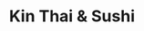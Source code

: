 ---
layout: place
title: "Kin Thai & Sushi"
permalink: /texas/san-antonio/kin-thai-sushi.html
stateAbbr: TX
stateName: Texas
cityName: San Antonio
seo:
  name: "Kin Thai & Sushi"
  type: Restaurant
  links: null
description: "Looking for sushi in San Antonio, Texas? Check out Kin Thai & Sushi for a delightful Japanese dining experience. Enjoy a variety of sushi and other dishes in..."
place_id: ChIJcQ03oAdlXIYRhfGC4fi9xmA
photos:
  - name: >-
      places/ChIJcQ03oAdlXIYRhfGC4fi9xmA/photos/AeeoHcJdfJlpU0yL82cJQDQeaQjK25Gu3mxEUlcfTOEItAVKdGTZoar8vrKJJEWv0wyJ9bbZt3VO6JfGAcZdqLffuEDEaWLL4rKmSCi7uTPZR9S0Vyc2vfQ3GiU4IMDOdHFLFDJ0i6c39ccnw33PeVVVhTSy1LPkONY29RRrfQWwH9hCh6XsfKgzMxE0ugRAcCX4PJPcigXWXJ4qFpBW4mZ2aTRaQ36lK75XpvCFbx4My71l0PSok8KLyEKiUDbuirZ4Q2uiZkTQxdPQRWnGKkjy-m9MsM7Z77Fv-EiAT1ZwxDLTT3RS8_SV-TnyGem2KNtmOYqo7G5JP7shaAeATMz7AG_42hQegRMWpzVvnMjfHVPB7gTAhAWAI7nO456WGH_KgwPdhn2k0tfIqAoR1mtJpTowzhgtmEsc5y1EUsqk_Pv5orSB
    widthPx: 4032
    heightPx: 3024
    authorAttributions:
      - displayName: Matt Rasmussen
        uri: https://maps.google.com/maps/contrib/105173629135537836440
        photoUri: >-
          https://lh3.googleusercontent.com/a-/ALV-UjW6GwWGUJtCfmGfJ219pLPyQY9Bn4X4k_Ij7HvrRO432ueyAL2Xaw=s100-p-k-no-mo
    flagContentUri: >-
      https://www.google.com/local/imagery/report/?cb_client=maps_api_places.places_api&image_key=!1e10!2sCIHM0ogKEICAgID6s9ykswE&hl=en-US
    googleMapsUri: >-
      https://www.google.com/maps/place//data=!3m4!1e2!3m2!1sCIHM0ogKEICAgID6s9ykswE!2e10!4m2!3m1!1s0x865c6507a0370d71:0x60c6bdf8e182f185
  - name: >-
      places/ChIJcQ03oAdlXIYRhfGC4fi9xmA/photos/AeeoHcL_0YstMTYivuBtYv5fbrwkthXeD0LkvNZlU_dZ1YIXPdz38LAuchfkg0cvQMPVpu_hXROpmbbpBuNFqpTeYhkDrT5UCCaoGM8grN-LQpl6GG5g-7McdNRrdkCDZJl-Uwv7P4ohqkdoSfyH4WPZjqRRhUnvMviciUHKNkvk9BST4n2xWGvafNdAUnFOLLbBEmLvViepfaj8O87Ry0Ok06OnPaUa0sLHeAuCc7V9MGC0hW_C-g7rNynQ12G41aGogGtOiihVBNmeMn2qs7dVfpa67AFQdAVOjZocVy0y8DsXyA
    widthPx: 960
    heightPx: 960
    authorAttributions:
      - displayName: Kin Thai & Sushi
        uri: https://maps.google.com/maps/contrib/107146749842299312262
        photoUri: >-
          https://lh3.googleusercontent.com/a/ACg8ocIztUM1rLYyBagfWSiot2WBVsrH5fLwbCMBeJio_uiCQyo6Fg=s100-p-k-no-mo
    flagContentUri: >-
      https://www.google.com/local/imagery/report/?cb_client=maps_api_places.places_api&image_key=!1e10!2sAF1QipPnV5nyZfZxXMWnkmkps9MjT_mYDoXNk-8_5iGu&hl=en-US
    googleMapsUri: >-
      https://www.google.com/maps/place//data=!3m4!1e2!3m2!1sAF1QipPnV5nyZfZxXMWnkmkps9MjT_mYDoXNk-8_5iGu!2e10!4m2!3m1!1s0x865c6507a0370d71:0x60c6bdf8e182f185
  - name: >-
      places/ChIJcQ03oAdlXIYRhfGC4fi9xmA/photos/AeeoHcJChAQffWh73wu27LbnwJc7QfM74GEJ6BaEYKI_Uh7Auk4WYVAn7PJPvGNkt2g_xVCRuWpLQW2vKDCyRAUm6AaCFT3iCAFsO-kbv3MOzPHt889JdvHH83RhfYegvEOJlIPU0O1jhsOijcyPVm-8k33YA6NoHWE4nPUbuFrJTbgwCe9VgMWCt60TBm0ZPFCruLVu0WwtR5ES4Vdr3Ag7nA4AS7QoQC8dpi_-Wb6SppCxCHpIZTQekbRQ_d1FPOni3IAxYV6kwUojVqww0wAr6mIuQKL-SwcpTc-4hjvnUxy6vPvTWKE0abYM9r6JSsJqDxBimj1nDEFw4w9HT02FB71Ju3xC1a667k9o2sULQD0ioYVhvSFsJp-Gc20ghfLt88sMFI0BVRlHkWekzner8_f5vuJeyGLoPWdSY799euDkyi2c
    widthPx: 4032
    heightPx: 3024
    authorAttributions:
      - displayName: Eric Johnson
        uri: https://maps.google.com/maps/contrib/102325409891965001150
        photoUri: >-
          https://lh3.googleusercontent.com/a-/ALV-UjUUsDW7BjmY0pxPXNPyCDwXt5o-KlGo9BzCYofHpqECXbgtB7kAnQ=s100-p-k-no-mo
    flagContentUri: >-
      https://www.google.com/local/imagery/report/?cb_client=maps_api_places.places_api&image_key=!1e10!2sCIHM0ogKEICAgICe0bjS9AE&hl=en-US
    googleMapsUri: >-
      https://www.google.com/maps/place//data=!3m4!1e2!3m2!1sCIHM0ogKEICAgICe0bjS9AE!2e10!4m2!3m1!1s0x865c6507a0370d71:0x60c6bdf8e182f185
  - name: >-
      places/ChIJcQ03oAdlXIYRhfGC4fi9xmA/photos/AeeoHcIw_fxuHD5ILf20_q8_7Xr_c-L70HIViT608Aw51oV7JYFuqIqOmK0tAWNuBTnYcbr4nhy5B2ezB2u7721vOyoRAKSA5hpV6GVMwBpGKM2XegYovxYqKOYLy59ofOyvTJ4tr9jRPa7-UHn8HYaGxcpLMW_-YD5V1uJXQo3XjLV_Z0zQl_wgh2IxrDlVusQzCoR0hf3RJGDc2LnymzSuNWd_4Cp8arv1VjZV3M09puFMSU6GtHJTaziayNAx_wm3tYzac3Inn7UvlBsbMRjN5IDpZ159hkWjEW_IUJajZEv2c4_oSzsvuQpiQ9yxtrA3Vfe0wsZefMDuMX5KE-gbriDY5cFRt_RfKojUK-6ES13kgNYEsIgPE6XbsXcETsZfM9cko331W4InjuPzNkWHwPdzIWaSkZ9zERISoXDNq4AzhrrT
    widthPx: 3000
    heightPx: 4000
    authorAttributions:
      - displayName: Jason Woods
        uri: https://maps.google.com/maps/contrib/115196976545177012345
        photoUri: >-
          https://lh3.googleusercontent.com/a-/ALV-UjVZ1bKLsjf3Ht9o2fH4g016CEmtXKzRYng0el7jmLmkAoHBa7VY=s100-p-k-no-mo
    flagContentUri: >-
      https://www.google.com/local/imagery/report/?cb_client=maps_api_places.places_api&image_key=!1e10!2sCIHM0ogKEICAgIDLn97WmAE&hl=en-US
    googleMapsUri: >-
      https://www.google.com/maps/place//data=!3m4!1e2!3m2!1sCIHM0ogKEICAgIDLn97WmAE!2e10!4m2!3m1!1s0x865c6507a0370d71:0x60c6bdf8e182f185
  - name: >-
      places/ChIJcQ03oAdlXIYRhfGC4fi9xmA/photos/AeeoHcJY4ZhC83O8_zRsLsCF9HVG7eMqfJdFPGxR1HIo99C6oTGNbhJ1aHUCt4i5Cb8Y7DglkyLh6nILYZg8qYtntsZiKkVZ6lpanoWG69Yrq-bNAoH2QnIfB4m_A6I6ReFFil-kKYfYISXs4rwIjrY5ekVDI_qEOkn767bnvmrHNdd9hJ_Zx96wXDdK1IaAAEqdh57ttbn0CRAFSufa5yCUTQFiujy03F0t6rlyMnN6wKH5fuurgdSsTK6WOhTjEMLHiFhrcTMjLt2yQW8onjiUdPQMcXEcv_XdpGQQPasdTE7sYl1mi4SY_I058dHtkvx8XOmTEOXKJNpd-C2JsuOkIQPDiSu4uBuRKu18mXuThw-NgB9QrnqMv8ylrkmyfKCMG4xvkNsw0Q5lD5Jp0QjHU7gEek0dx9FwzW-_yaHP0pkIQw
    widthPx: 4032
    heightPx: 3024
    authorAttributions:
      - displayName: Vince Ng
        uri: https://maps.google.com/maps/contrib/111465707539517965854
        photoUri: >-
          https://lh3.googleusercontent.com/a-/ALV-UjVLfYDwVEIx5xwWfzkiLTG130iblZb0ZC8h9GFzMeNb-ihl9Yvlmw=s100-p-k-no-mo
    flagContentUri: >-
      https://www.google.com/local/imagery/report/?cb_client=maps_api_places.places_api&image_key=!1e10!2sCIHM0ogKEICAgICpjIC3Ag&hl=en-US
    googleMapsUri: >-
      https://www.google.com/maps/place//data=!3m4!1e2!3m2!1sCIHM0ogKEICAgICpjIC3Ag!2e10!4m2!3m1!1s0x865c6507a0370d71:0x60c6bdf8e182f185
  - name: >-
      places/ChIJcQ03oAdlXIYRhfGC4fi9xmA/photos/AeeoHcJ_uvFxr-BKlw2Ea2UFcb1CyU-8Ip9WTxi9eNxqbghgqNrEDfS4SFgEc1lpjOSO3MTljdn5ojFJ3VoJh9OIgEaHBo4if5ghwfRP4YnnSFfP6h-3JfKL95PZ3t13KyYvWcMjEuvp3-KlGHGZ-DPAGNaYr7qxDriiCKUmiy9y-gEpaObHmih_ocbyRcSVdf9LFWPoaWOt8vlujL7RRXEUEU0HHogrJ6LLD1xhTO3oYLscShxgsuh-QJ-MlXbHHBMpON2DErDFejgjb_2sThx9DXZVbo7ZlbJZf1sRoZXYOPB271j7oETKfwLT9NjuNdoWzWIVHtB78Fo8N0RjyvX0JAwXIKlN18qGIOT5w8CB_3H1PCjUuuIZ_0ypZZ_TgluMAYKU9ku1ebItFCDIYWxI-IUc5dz_lUFi48er0y3AY9c
    widthPx: 4032
    heightPx: 2268
    authorAttributions:
      - displayName: Grishma Radadiya
        uri: https://maps.google.com/maps/contrib/101353294733702493812
        photoUri: >-
          https://lh3.googleusercontent.com/a/ACg8ocJuzu66nOETRBMj5EPRMPFaWvoN8phdkka78B0JQzFlBdmtFQ=s100-p-k-no-mo
    flagContentUri: >-
      https://www.google.com/local/imagery/report/?cb_client=maps_api_places.places_api&image_key=!1e10!2sCIHM0ogKEICAgIDj7I7OcA&hl=en-US
    googleMapsUri: >-
      https://www.google.com/maps/place//data=!3m4!1e2!3m2!1sCIHM0ogKEICAgIDj7I7OcA!2e10!4m2!3m1!1s0x865c6507a0370d71:0x60c6bdf8e182f185
  - name: >-
      places/ChIJcQ03oAdlXIYRhfGC4fi9xmA/photos/AeeoHcLfDBTj-V1b96QcyZGb_OYgMDUwEAvRju2FhLUkxkUPAExt0l0cQwcedjRc0xlX1nqfroRckjSYpZh8DkfVAXD0nVfuyxd9xjJKenjPfinl0107ZOpBkvK6bP5rQzH-QlEhJUEj3YYMvfJj0E-gGev4tRPnALpMsY71QKQMEqcowe-KH3_MdkgMkQ4B0AYIo8KAjkkEgxOjaz3GEW05lpRnzz-fNTWX810z-WFqFtX68cBmOtgqraaAMhM3X-FB_UlmVBUlJFZ_LuQgCxa8YG3wh5c3DqJrjsg0Wp-h5Bx5zR0KpfRZebHs0Ixbt0yQg-tS4nXat-TYjzQa_qz_vyHwlL6xqXdQI9UxIpqxjagGPyR01y8y9uZOCeQmqieqXhpc3drRBVmxfBW2NgiSFO8OFWd0PtAvov3_lsouGZe_CFw
    widthPx: 2140
    heightPx: 2854
    authorAttributions:
      - displayName: Emily Ann Ibarra
        uri: https://maps.google.com/maps/contrib/106770634724493936449
        photoUri: >-
          https://lh3.googleusercontent.com/a-/ALV-UjXrJD9FliD4hoqRznV64RsNomZcW8rNMoCkQhkq_LiIV8V2BD3G=s100-p-k-no-mo
    flagContentUri: >-
      https://www.google.com/local/imagery/report/?cb_client=maps_api_places.places_api&image_key=!1e10!2sCIHM0ogKEICAgIDa-L2N9gE&hl=en-US
    googleMapsUri: >-
      https://www.google.com/maps/place//data=!3m4!1e2!3m2!1sCIHM0ogKEICAgIDa-L2N9gE!2e10!4m2!3m1!1s0x865c6507a0370d71:0x60c6bdf8e182f185
  - name: >-
      places/ChIJcQ03oAdlXIYRhfGC4fi9xmA/photos/AeeoHcIRynLr-FCTN2kJHJhZOSDMhioR3loXzpx2v9jofePv7fTDbUpxyFMxUrd1CCUK07px4UwNpyr2JJoLdUlhUUA8Dw2SddmBSYZY8dzO40bV79aeKcJzmNQCjy7WCgnETHjJnF-9_6-HsWEO4A7PLdtnQkTgk5j_0pxHGYUcM8nBmiO1ZpTBKg1Z_SGnlxaog8TwavFAuMNXiDxSdE-o-eFcKzUuH_tX5aAET1C1alaX9mjLcr3xZGOpkU_X_HOZzKgHqHfBLJr5F-KkDt7IUiIsu6kR8Qcs87mDWttPgx85691I79GqZxSY2QAl_QdUqXJe5wTA6qMfsbZJ4lqEfx5IrOsT4LPed3LEtYzNqLYHTFiyfSMvbIsKSMmxrLyP669P7zsBSwEnQH1mLJn5pgacaB1EdZ8Jc_DYFr6QBnCPaGY
    widthPx: 4000
    heightPx: 3000
    authorAttributions:
      - displayName: Julie Burns
        uri: https://maps.google.com/maps/contrib/101946385646143248282
        photoUri: >-
          https://lh3.googleusercontent.com/a-/ALV-UjUqHzHsCISjVRdunNjlQ0VXzIsrhhpjFV1rurePiJwSUkgl5nwDLQ=s100-p-k-no-mo
    flagContentUri: >-
      https://www.google.com/local/imagery/report/?cb_client=maps_api_places.places_api&image_key=!1e10!2sCIHM0ogKEICAgICD_rzbzgE&hl=en-US
    googleMapsUri: >-
      https://www.google.com/maps/place//data=!3m4!1e2!3m2!1sCIHM0ogKEICAgICD_rzbzgE!2e10!4m2!3m1!1s0x865c6507a0370d71:0x60c6bdf8e182f185
  - name: >-
      places/ChIJcQ03oAdlXIYRhfGC4fi9xmA/photos/AeeoHcLCDT2XamBkKrjgjGJLp_XHSKDfM1HBbBQujaQbJphouO0srQCnUMEIqIpOp10alfW1PAcKm2PgSe4wZqQ56ClECoFPB6dPXMLk4o_lSS04bSqlSsW3UKdU0dDKNE5iqTaKOSrI20d0NE0uu_4y532TM45M7LBeizHNu3PyBtyGAdcybJ0jFt5eidFXxmGe8wp-qv7i0B_ecynMiVRGJUAphh8XURvA3KTpVQWOrJLYc7shzx1ws1MyKwaytJ0SjGmhqWppXx72F7JtFWKbapIOpxVNkNRwl1IYbMV4xN9Su3KVkI4a98BP6gEPTCeaM84-RC3HuMksahEcCEml9caXQ5dr3qeaC6VOorxeIN7Jl9kX-Jn-nXrSobRr3quF9qCNwODKKB1Q50OHqdiF40NEDK2qtRQCJeDOyI-Q6du37w
    widthPx: 3024
    heightPx: 4032
    authorAttributions:
      - displayName: Aaron McAnelly
        uri: https://maps.google.com/maps/contrib/104738082792031296668
        photoUri: >-
          https://lh3.googleusercontent.com/a-/ALV-UjX_5ds2vJSLD9V739A7ZHL1DggHvs44LjTs0DaTowPCpQRtreqi=s100-p-k-no-mo
    flagContentUri: >-
      https://www.google.com/local/imagery/report/?cb_client=maps_api_places.places_api&image_key=!1e10!2sCIHM0ogKEICAgICxsYqGeg&hl=en-US
    googleMapsUri: >-
      https://www.google.com/maps/place//data=!3m4!1e2!3m2!1sCIHM0ogKEICAgICxsYqGeg!2e10!4m2!3m1!1s0x865c6507a0370d71:0x60c6bdf8e182f185
  - name: >-
      places/ChIJcQ03oAdlXIYRhfGC4fi9xmA/photos/AeeoHcIHYU4RMyzrR8CNg0XdNDja7TDfW76hflfu5WOvvx9A1HHEVqD6mHuOMZXxwDGXAg6kA7qCGrSr07TtXDnZRUbR9EBu3uW6dd0EKtHIGHjdB3zQq2GO5MEsmUZ0p1Xoypp8PEyJGi9ZKAwfILnCXaEnYAqjjUhzHDX5GH0968pTI_05aZO3nfag89Agik4gToZm5KI_U9zBpR1wcNFS3ov6MqNleohhHtdZdQlTYwSNq_DB3KLBnd4T5tKP5xpQg64R1OXkYG-KJf_ZT6dQrLIwrSiDLt8UA_HuV9btopS5bPA1ViNX-dNCL055BQ-mv4-uLEsvq5I6PcyN6q5Jzoe5GIBpKFYn0kGUCqf9LwILlB6UgBUzB0DrRAPgC7N8V831HAUh9TxEGpiNZ6TbvJn3b9mzHJ6VcgwiHwdUT6p3OA
    widthPx: 4000
    heightPx: 1868
    authorAttributions:
      - displayName: Clint Church
        uri: https://maps.google.com/maps/contrib/110793460822882822141
        photoUri: >-
          https://lh3.googleusercontent.com/a/ACg8ocLYKYKnnLjJlSwEHeqNqt-UF6xBFdOBgTs2pdI5-_hdBXv_7A=s100-p-k-no-mo
    flagContentUri: >-
      https://www.google.com/local/imagery/report/?cb_client=maps_api_places.places_api&image_key=!1e10!2sCIHM0ogKEICAgICXgp3BCw&hl=en-US
    googleMapsUri: >-
      https://www.google.com/maps/place//data=!3m4!1e2!3m2!1sCIHM0ogKEICAgICXgp3BCw!2e10!4m2!3m1!1s0x865c6507a0370d71:0x60c6bdf8e182f185
address: '22211 I-10 W Access Rd #1102, San Antonio, TX 78256, USA'
street: '22211 I-10 W Access Rd #1102'
city: San Antonio
state: TX
zip: '78256'
country: USA
neighborhood: Northwest Side
latitude: '29.648287'
longitude: '-98.624405'
accessibility_options:
  wheelchairAccessibleParking: true
  wheelchairAccessibleEntrance: true
  wheelchairAccessibleRestroom: true
  wheelchairAccessibleSeating: true
business_status: OPERATIONAL
name: Kin Thai & Sushi
google_maps_links:
  directionsUri: >-
    https://www.google.com/maps/dir//''/data=!4m7!4m6!1m1!4e2!1m2!1m1!1s0x865c6507a0370d71:0x60c6bdf8e182f185!3e0
  placeUri: https://maps.google.com/?cid=6973469949662785925
  writeAReviewUri: >-
    https://www.google.com/maps/place//data=!4m3!3m2!1s0x865c6507a0370d71:0x60c6bdf8e182f185!12e1
  reviewsUri: >-
    https://www.google.com/maps/place//data=!4m4!3m3!1s0x865c6507a0370d71:0x60c6bdf8e182f185!9m1!1b1
  photosUri: >-
    https://www.google.com/maps/place//data=!4m3!3m2!1s0x865c6507a0370d71:0x60c6bdf8e182f185!10e5
primary_type: Thai Restaurant
opening_hours:
  regular: null
  current: null
secondary_opening_hours:
  regular:
    weekdayDescriptions: null
    type: null
  current:
    weekdayDescriptions: null
    type: null
phone: null
price_level: null
price_range: null
rating: null
rating_count: 0
website: null
reviews: null
parking_options: null
payment_options: null
allow_dogs: null
curbside_pickup: null
delivery: null
dine_in: null
good_for_children: null
good_for_groups: null
good_for_sports: null
live_music: null
menu_for_children: null
outdoor_seating: null
reservable: null
restroom: null
serves_beer: null
serves_breakfast: null
serves_brunch: null
serves_cocktails: null
serves_coffee: null
serves_dinner: null
serves_dessert: null
serves_lunch: null
serves_vegetarian_food: null
serves_wine: null
takeout: null
summary: null

---